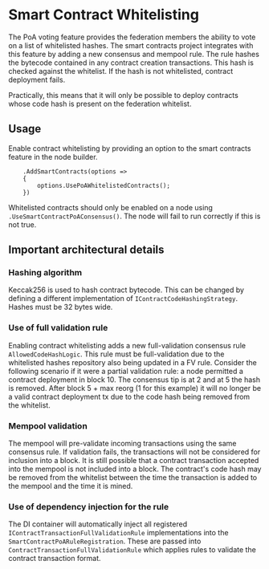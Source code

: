 # Smart Contract Whitelisting

The PoA voting feature provides the federation members the ability to vote on a list of whitelisted hashes. The smart contracts project integrates with this feature by adding a new consensus and mempool rule. The rule hashes the bytecode contained in any contract creation transactions. This hash is checked against the whitelist. If the hash is not whitelisted, contract deployment fails.

Practically, this means that it will only be possible to deploy contracts whose code hash is present on the federation whitelist.

## Usage

Enable contract whitelisting by providing an option to the smart contracts feature in the node builder.

```
    .AddSmartContracts(options =>
    {
        options.UsePoAWhitelistedContracts();
    })
```

Whitelisted contracts should only be enabled on a node using `.UseSmartContractPoAConsensus()`. The node will fail to run correctly if this is not true.

## Important architectural details

### Hashing algorithm
Keccak256 is used to hash contract bytecode. This can be changed by defining a different implementation of `IContractCodeHashingStrategy`. Hashes must be 32 bytes wide.

### Use of full validation rule
Enabling contract whitelisting adds a new full-validation consensus rule `AllowedCodeHashLogic`. This rule must be full-validation due to the whitelisted hashes repository also being updated in a FV rule. Consider the following scenario if it were a partial validation rule: a node permitted a contract deployment in block 10. The consensus tip is at 2 and at 5 the hash is removed. After block 5 + max reorg (1 for this example) it will no longer be a valid contract deployment tx due to the code hash being removed from the whitelist.

### Mempool validation
The mempool will pre-validate incoming transactions using the same consensus rule. If validation fails, the transactions will not be considered for inclusion into a block. It is still possible that a contract transaction accepted into the mempool is not included into a block. The contract's code hash may be removed from the whitelist between the time the transaction is added to the mempool and the time it is mined.

### Use of dependency injection for the rule
The DI container will automatically inject all registered `IContractTransactionFullValidationRule` implementations into the `SmartContractPoARuleRegistration`. These are passed into `ContractTransactionFullValidationRule` which applies rules to validate the contract transaction format.